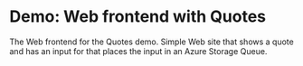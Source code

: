 # Demo: Web frontend with Quotes
The Web frontend for the Quotes demo. Simple Web site that shows a quote and has an input for that places the input in an Azure Storage Queue.